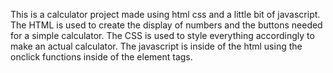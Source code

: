 This is a calculator project made using html css and a little bit of javascript.
The HTML is used to create the display of numbers and the buttons needed for a simple calculator.
The CSS is used to style everything accordingly to make an actual calculator.
The javascript is inside of the html using the onclick functions inside of the element tags.
